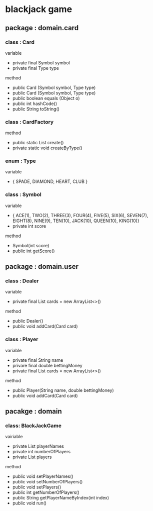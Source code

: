 # blackjack game
## package : domain.card
### class : Card
variable
- private final Symbol symbol
- private final Type type
	
method
- public Card (Symbol symbol, Type type)
- public Card (Symbol symbol, Type type)
- public boolean equals (Object o)
- public int hashCode()
- public String toString()

### class : CardFactory
method
- public static List<Card> create()
- private static void createByType()
	
### enum : Type
variable
- { SPADE, DIAMOND, HEART, CLUB }

### class : Symbol
variable
- { ACE(1), TWO(2), THREE(3), FOUR(4), FIVE(5), SIX(6),
		 SEVEN(7), EIGHT(8), NINE(9), TEN(10), JACK(10), QUEEN(10), KING(10)}
- private int score
	
method
- Symbol(int score)
- public int getScore()
	
## package : domain.user
### class : Dealer
variable
- private final List<Card> cards  = new ArrayList<>()
	
method
- public Dealer()
- public void addCard(Card card)

### class : Player
variable
- private final String name
- privare final double bettingMoney
- private final List<Card> cards = new ArrayList<>()
	
method
- public Player(String name, double bettingMoney)
- public void addCard(Card card)

## pacakge : domain
### class: BlackJackGame
vairiable
- private List<String> playerNames
- private int numberOfPlayers
- private List<Player> players

method
- public void setPlayerNames()
- public void setNumberOfPlayers()
- public void setPlayers()
- public int getNumberOfPlayers()
- public String getPlayerNameByIndex(int index)
- public void run()